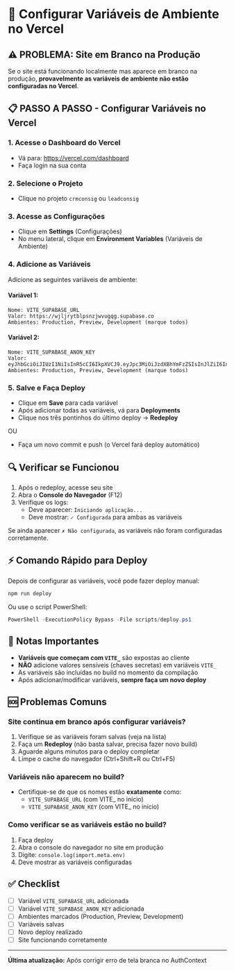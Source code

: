 # 🔧 Configurar Variáveis de Ambiente no Vercel

## ⚠️ PROBLEMA: Site em Branco na Produção

Se o site está funcionando localmente mas aparece em branco na produção, **provavelmente as variáveis de ambiente não estão configuradas no Vercel**.

## 📋 PASSO A PASSO - Configurar Variáveis no Vercel

### 1. Acesse o Dashboard do Vercel
- Vá para: https://vercel.com/dashboard
- Faça login na sua conta

### 2. Selecione o Projeto
- Clique no projeto `crmconsig` ou `leadconsig`

### 3. Acesse as Configurações
- Clique em **Settings** (Configurações)
- No menu lateral, clique em **Environment Variables** (Variáveis de Ambiente)

### 4. Adicione as Variáveis

Adicione as seguintes variáveis de ambiente:

#### Variável 1:
```
Nome: VITE_SUPABASE_URL
Valor: https://wjljrytblpsnzjwvugqg.supabase.co
Ambientes: Production, Preview, Development (marque todos)
```

#### Variável 2:
```
Nome: VITE_SUPABASE_ANON_KEY
Valor: eyJhbGciOiJIUzI1NiIsInR5cCI6IkpXVCJ9.eyJpc3MiOiJzdXBhYmFzZSIsInJlZiI6IndqbGpyeXRibHBzbnpqd3Z1Z3FnIiwicm9sZSI6ImFub24iLCJpYXQiOjE3NDU1MzE1NjcsImV4cCI6MjA2MTEwNzU2N30.ChxEZH6UakGSRxQlfoQvhNxeb7s56xCIzXZwe9GnZrY
Ambientes: Production, Preview, Development (marque todos)
```

### 5. Salve e Faça Deploy
- Clique em **Save** para cada variável
- Após adicionar todas as variáveis, vá para **Deployments**
- Clique nos três pontinhos do último deploy → **Redeploy**

OU

- Faça um novo commit e push (o Vercel fará deploy automático)

## 🔍 Verificar se Funcionou

1. Após o redeploy, acesse seu site
2. Abra o **Console do Navegador** (F12)
3. Verifique os logs:
   - Deve aparecer: `Iniciando aplicação...`
   - Deve mostrar: `✓ Configurada` para ambas as variáveis

Se ainda aparecer `✗ Não configurada`, as variáveis não foram configuradas corretamente.

## ⚡ Comando Rápido para Deploy

Depois de configurar as variáveis, você pode fazer deploy manual:

```bash
npm run deploy
```

Ou use o script PowerShell:

```powershell
PowerShell -ExecutionPolicy Bypass -File scripts/deploy.ps1
```

## 📝 Notas Importantes

- **Variáveis que começam com `VITE_`** são expostas ao cliente
- **NÃO** adicione valores sensíveis (chaves secretas) em variáveis `VITE_`
- As variáveis são incluídas no build no momento da compilação
- Após adicionar/modificar variáveis, **sempre faça um novo deploy**

## 🆘 Problemas Comuns

### Site continua em branco após configurar variáveis?
1. Verifique se as variáveis foram salvas (veja na lista)
2. Faça um **Redeploy** (não basta salvar, precisa fazer novo build)
3. Aguarde alguns minutos para o deploy completar
4. Limpe o cache do navegador (Ctrl+Shift+R ou Ctrl+F5)

### Variáveis não aparecem no build?
- Certifique-se de que os nomes estão **exatamente** como:
  - `VITE_SUPABASE_URL` (com VITE_ no início)
  - `VITE_SUPABASE_ANON_KEY` (com VITE_ no início)

### Como verificar se as variáveis estão no build?
1. Faça deploy
2. Abra o console do navegador no site em produção
3. Digite: `console.log(import.meta.env)`
4. Deve mostrar as variáveis configuradas

## ✅ Checklist

- [ ] Variável `VITE_SUPABASE_URL` adicionada
- [ ] Variável `VITE_SUPABASE_ANON_KEY` adicionada
- [ ] Ambientes marcados (Production, Preview, Development)
- [ ] Variáveis salvas
- [ ] Novo deploy realizado
- [ ] Site funcionando corretamente

---

**Última atualização:** Após corrigir erro de tela branca no AuthContext

